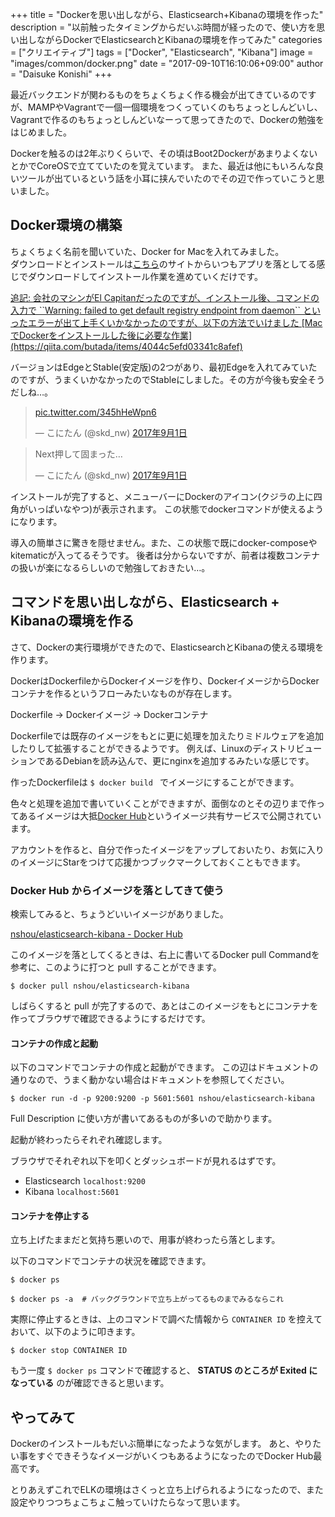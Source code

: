 +++
title = "Dockerを思い出しながら、Elasticsearch+Kibanaの環境を作った"
description = "以前触ったタイミングからだいぶ時間が経ったので、使い方を思い出しながらDockerでElasticsearchとKibanaの環境を作ってみた"
categories = ["クリエイティブ"]
tags = ["Docker", "Elasticsearch", "Kibana"]
image = "images/common/docker.png"
date = "2017-09-10T16:10:06+09:00"
author = "Daisuke Konishi"
+++


最近バックエンドが関わるものをちょくちょく作る機会が出てきているのですが、MAMPやVagrantで一個一個環境をつくっていくのもちょっとしんどいし、Vagrantで作るのもちょっとしんどいなーって思ってきたので、Dockerの勉強をはじめました。

Dockerを触るのは2年ぶりくらいで、その頃はBoot2DockerがあまりよくないとかでCoreOSで立てていたのを覚えています。
また、最近は他にもいろんな良いツールが出ているという話を小耳に挟んでいたのでその辺で作っていこうと思いました。

## Docker環境の構築
ちょくちょく名前を聞いていた、Docker for Macを入れてみました。  
ダウンロードとインストールは[こちら]((https://store.docker.com/editions/community/docker-ce-desktop-mac))のサイトからいつもアプリを落としてる感じでダウンロードしてインストール作業を進めていくだけです。

<ins>
追記:
会社のマシンがEl Capitanだったのですが、インストール後、コマンドの入力で ``Warning: failed to get default registry endpoint from daemon`` といったエラーが出て上手くいかなかったのですが、以下の方法でいけました
[MacでDockerをインストールした後に必要な作業](https://qiita.com/butada/items/4044c5efd03341c8afef)
</ins>

バージョンはEdgeとStable(安定版)の2つがあり、最初Edgeを入れてみていたのですが、うまくいかなかったのでStableにしました。その方が今後も安全そうだしね…。

<blockquote class="twitter-tweet" data-lang="ja"><p lang="und" dir="ltr"><a href="https://t.co/345hHeWpn6">pic.twitter.com/345hHeWpn6</a></p>&mdash; こにたん (@skd_nw) <a href="https://twitter.com/skd_nw/status/903471768219688960">2017年9月1日</a></blockquote>
<script async src="//platform.twitter.com/widgets.js" charset="utf-8"></script>

<blockquote class="twitter-tweet" data-lang="ja"><p lang="ja" dir="ltr">Next押して固まった…</p>&mdash; こにたん (@skd_nw) <a href="https://twitter.com/skd_nw/status/903472169883115521">2017年9月1日</a></blockquote>
<script async src="//platform.twitter.com/widgets.js" charset="utf-8"></script>

インストールが完了すると、メニューバーにDockerのアイコン(クジラの上に四角がいっぱいなやつ)が表示されます。
この状態でdockerコマンドが使えるようになります。

導入の簡単さに驚きを隠せません。また、この状態で既にdocker-composeやkitematicが入ってるそうです。
後者は分からないですが、前者は複数コンテナの扱いが楽になるらしいので勉強しておきたい…。

## コマンドを思い出しながら、Elasticsearch + Kibanaの環境を作る

さて、Dockerの実行環境ができたので、ElasticsearchとKibanaの使える環境を作ります。

DockerはDockerfileからDockerイメージを作り、DockerイメージからDockerコンテナを作るというフローみたいなものが存在します。

Dockerfile -> Dockerイメージ -> Dockerコンテナ

Dockerfileでは既存のイメージをもとに更に処理を加えたりミドルウェアを追加したりして拡張することができるようです。
例えば、LinuxのディストリビューションであるDebianを読み込んで、更にnginxを追加するみたいな感じです。

作ったDockerfileは ``$ docker build `` でイメージにすることができます。

色々と処理を追加で書いていくことができますが、面倒なのとその辺りまで作ってあるイメージは大抵[Docker Hub](https://hub.docker.com/)というイメージ共有サービスで公開されています。

アカウントを作ると、自分で作ったイメージをアップしておいたり、お気に入りのイメージにStarをつけて応援かつブックマークしておくこともできます。

### Docker Hub からイメージを落としてきて使う
検索してみると、ちょうどいいイメージがありました。

[nshou/elasticsearch-kibana - Docker Hub](https://hub.docker.com/r/nshou/elasticsearch-kibana/)

このイメージを落としてくるときは、右上に書いてるDocker pull Commandを参考に、このように打つと pull することができます。

```
$ docker pull nshou/elasticsearch-kibana
```

しばらくすると pull が完了するので、あとはこのイメージをもとにコンテナを作ってブラウザで確認できるようにするだけです。

#### コンテナの作成と起動
以下のコマンドでコンテナの作成と起動ができます。
この辺はドキュメントの通りなので、うまく動かない場合はドキュメントを参照してください。

```
$ docker run -d -p 9200:9200 -p 5601:5601 nshou/elasticsearch-kibana
```

Full Description に使い方が書いてあるものが多いので助かります。

起動が終わったらそれぞれ確認します。

ブラウザでそれぞれ以下を叩くとダッシュボードが見れるはずです。

* Elasticsearch ``localhost:9200``
* Kibana ``localhost:5601``

#### コンテナを停止する
立ち上げたままだと気持ち悪いので、用事が終わったら落とします。

以下のコマンドでコンテナの状況を確認できます。

```
$ docker ps

$ docker ps -a  # バックグラウンドで立ち上がってるものまでみるならこれ
```

実際に停止するときは、上のコマンドで調べた情報から ``CONTAINER ID`` を控えておいて、以下のように叩きます。

```
$ docker stop CONTAINER ID
```

もう一度 ``$ docker ps`` コマンドで確認すると、 **STATUS のところが Exited になっている** のが確認できると思います。


## やってみて
Dockerのインストールもだいぶ簡単になったような気がします。
あと、やりたい事をすぐできそうなイメージがいくつもあるようになったのでDocker Hub最高です。

とりあえずこれでELKの環境はさくっと立ち上げられるようになったので、また設定やりつつちょこちょこ触っていけたらなって思います。
